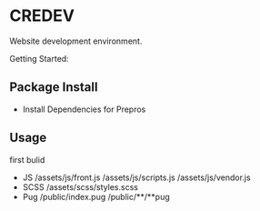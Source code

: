 # CREDEV

Website development environment.

Getting Started:

## Package Install
- Install Dependencies for Prepros

## Usage

first bulid
- JS
  /assets/js/front.js
  /assets/js/scripts.js
  /assets/js/vendor.js
- SCSS
  /assets/scss/styles.scss
- Pug
  /public/index.pug
  /public/**/**pug
